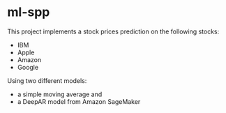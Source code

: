 # ml-spp

This project implements a stock prices prediction on the following stocks:

* IBM
* Apple
* Amazon
* Google

Using two different models:
* a simple moving average and
* a DeepAR model from Amazon SageMaker